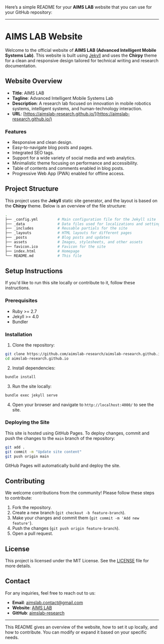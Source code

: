 Here’s a simple README for your **AIMS LAB** website that you can use for your GitHub repository:

---

# AIMS LAB Website

Welcome to the official website of **AIMS LAB (Advanced Intelligent Mobile Systems Lab)**. This website is built using [Jekyll](https://jekyllrb.com) and uses the **Chirpy** theme for a clean and responsive design tailored for technical writing and research documentation.

## Website Overview

- **Title**: AIMS LAB
- **Tagline**: Advanced Intelligent Mobile Systems Lab
- **Description**: A research lab focused on innovation in mobile robotics systems, intelligent systems, and human-technology interaction.
- **URL**: [https://aimslab-research.github.io/](https://aimslab-research.github.io/)

### Features

- Responsive and clean design.
- Easy-to-navigate blog posts and pages.
- Integrated SEO tags.
- Support for a wide variety of social media and web analytics.
- Minimalistic theme focusing on performance and accessibility.
- Table of contents and comments enabled in blog posts.
- Progressive Web App (PWA) enabled for offline access.

## Project Structure

This project uses the **Jekyll** static site generator, and the layout is based on the **Chirpy** theme. Below is an overview of the file structure:

```bash
.
├── _config.yml         # Main configuration file for the Jekyll site
├── _data               # Data files used for localizations and settings
├── _includes           # Reusable partials for the site
├── _layouts            # HTML layouts for different pages
├── _posts              # Blog posts and updates
├── assets              # Images, stylesheets, and other assets
├── favicon.ico         # Favicon for the site
├── index.html          # Homepage
└── README.md           # This file
```

## Setup Instructions

If you'd like to run this site locally or contribute to it, follow these instructions.

### Prerequisites

- Ruby >= 2.7
- Jekyll >= 4.0
- Bundler

### Installation

1. Clone the repository:

```bash
git clone https://github.com/aimslab-research/aimslab-research.github.io.git
cd aimslab-research.github.io
```

2. Install dependencies:

```bash
bundle install
```

3. Run the site locally:

```bash
bundle exec jekyll serve
```

4. Open your browser and navigate to `http://localhost:4000/` to see the site.

### Deploying the Site

This site is hosted using GitHub Pages. To deploy changes, commit and push the changes to the `main` branch of the repository:

```bash
git add .
git commit -m "Update site content"
git push origin main
```

GitHub Pages will automatically build and deploy the site.

## Contributing

We welcome contributions from the community! Please follow these steps to contribute:

1. Fork the repository.
2. Create a new branch (`git checkout -b feature-branch`).
3. Make your changes and commit them (`git commit -m 'Add new feature'`).
4. Push the changes (`git push origin feature-branch`).
5. Open a pull request.

## License

This project is licensed under the MIT License. See the [LICENSE](./LICENSE) file for more details.

## Contact

For any inquiries, feel free to reach out to us:

- **Email**: aimslab.contact@gmail.com
- **Website**: [AIMS LAB](https://aimslab-research.github.io/)
- **GitHub**: [aimslab-research](https://github.com/aimslab-research)

---

This README gives an overview of the website, how to set it up locally, and how to contribute. You can modify or expand it based on your specific needs.
